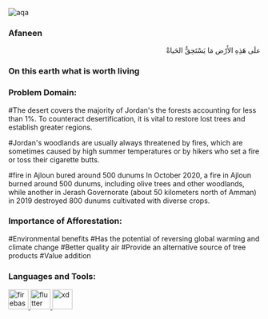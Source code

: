 ![aqa](https://user-images.githubusercontent.com/84340616/203003801-3fbc3ff4-ded4-487f-8917-97d7df304681.png)
<h3 align="left">Afaneen</h3>
<p <h3 align="right">علَى هَذِهِ الأَرْض مَا يَسْتَحِقُّ الحَياةْ</h3>
<h3 align="left">On this earth what is worth living</h3> </p>

<h3 align="left">Problem Domain:</h3>

#The desert covers the majority of Jordan's 
the forests accounting for less than 1%.
To counteract desertification, it is vital to restore lost trees and establish greater regions.

#Jordan's woodlands are usually always threatened by fires, 
which are sometimes caused by high summer temperatures or by hikers who set a fire or toss their cigarette butts.

#fire in Ajloun bured around 500 dunums
In October 2020, a fire in Ajloun burned around 500 dunums, including olive trees and other woodlands, while another in Jerash Governorate (about 50 kilometers north of Amman) in 2019 destroyed 800 dunums cultivated with diverse crops.

<h3 align="left">Importance of Afforestation:</h3>

#Environmental benefits
#Has the potential of reversing global warming and climate change
#Better quality air
#Provide an alternative source of tree products
#Value addition



<h3 align="left">Languages and Tools:</h3>
<p align="left"> <a href="https://firebase.google.com/" target="_blank" rel="noreferrer"> <img src="https://www.vectorlogo.zone/logos/firebase/firebase-icon.svg" alt="firebase" width="40" height="40"/> </a> <a href="https://flutter.dev" target="_blank" rel="noreferrer"> <img src="https://www.vectorlogo.zone/logos/flutterio/flutterio-icon.svg" alt="flutter" width="40" height="40"/> </a> <a href="https://www.adobe.com/products/xd.html" target="_blank" rel="noreferrer"> <img src="https://cdn.worldvectorlogo.com/logos/adobe-xd.svg" alt="xd" width="40" height="40"/> </a> </p>


<!-- flutter pub run easy_localization:generate -S "assets/translations" -O "lib/translations" -->
